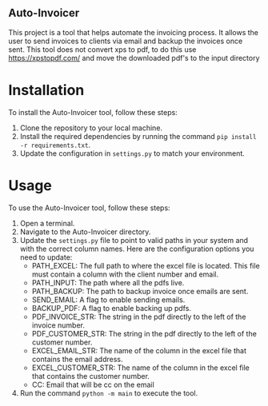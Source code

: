## Auto-Invoicer

This project is a tool that helps automate the invoicing process. It allows the user to send invoices to clients via email and backup the invoices once sent.
This tool does not convert xps to pdf, to do this use https://xpstopdf.com/ and move the downloaded pdf's to the input directory

# Installation

To install the Auto-Invoicer tool, follow these steps:

1. Clone the repository to your local machine.
2. Install the required dependencies by running the command `pip install -r requirements.txt`.
3. Update the configuration in `settings.py` to match your environment.

# Usage

To use the Auto-Invoicer tool, follow these steps:

1. Open a terminal.
2. Navigate to the Auto-Invoicer directory.
3. Update the `settings.py` file to point to valid paths in your system and with the correct column names. Here are the configuration options you need to update:
   - PATH_EXCEL: The full path to where the excel file is located. This file must contain a column with the client number and email.
   - PATH_INPUT: The path where all the pdfs live.
   - PATH_BACKUP: The path to backup invoice once emails are sent.
   - SEND_EMAIL: A flag to enable sending emails.
   - BACKUP_PDF: A flag to enable backing up pdfs.
   - PDF_INVOICE_STR: The string in the pdf directly to the left of the invoice number.
   - PDF_CUSTOMER_STR: The string in the pdf directly to the left of the customer number.
   - EXCEL_EMAIL_STR: The name of the column in the excel file that contains the email address.
   - EXCEL_CUSTOMER_STR: The name of the column in the excel file that contains the customer number.
   - CC: Email that will be cc on the email
4. Run the command `python -m main` to execute the tool.
